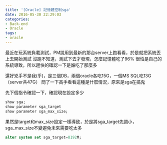```yaml
---
title: '[Oracle] 記憶體控制sga'
date: 2016-05-30 22:29:03
categories:
- Back-end
- Oracle
tags:
- oracle
---
```


最近在玩系統負載測試，PM說用到最新的那台server上跑看看，於是就把系統丟上去開始測試
沒跑不知道，測試下去才發現，怎麼記憶體吃了96%
很怕是自己的系統導致，所以趕快的確認一下是誰吃了那麼多

<!--more-->

還好兇手不是我(乎)，是三個DB，兩個oracle各吃15G，一個MS SQL吃13G（server共47G）
問了一下高手看看這種是什麼情況，原來是sga在搞鬼

先下個指令確認一下，確認現在設定多少

``` sql
show sga;
show parameter sga_target
show parameter sga_max_size;
```

果然是target和max_size設定一樣導致，於是將sga_target先調小，sga_max_size不變避免未來需要吃太多

``` sql
alter system set sga_target=8192M;
```
